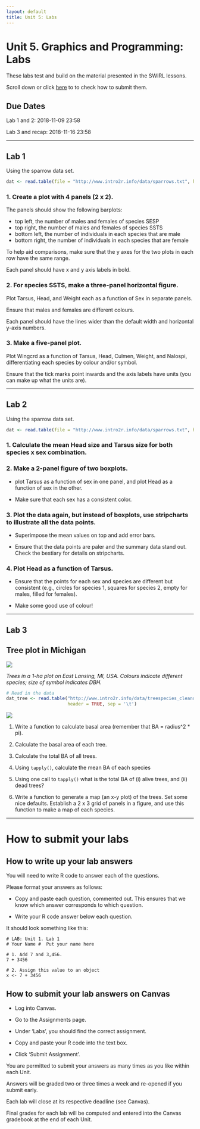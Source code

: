 ```yaml
---
layout: default
title: Unit 5: Labs
---
```



# Unit 5. Graphics and Programming: Labs

These labs test and build on the material presented in the SWIRL lessons.

Scroll down or click [here](../unit5/labs.html#how-to-submit-your-labs) to to check how to submit them.

## Due Dates

Lab 1 and 2: 2018-11-09 23:58

Lab 3 and recap: 2018-11-16 23:58


 - - -
 
## Lab 1

Using the sparrow data set.

```r
dat <- read.table(file = "http://www.intro2r.info/data/sparrows.txt", header = TRUE)
```

### 1. Create a plot with 4 panels (2 x 2).

The panels should show the following barplots:

 - top left, the number of males and females of species SESP
 - top right, the number of males and females of species SSTS
 - bottom left, the number of individuals in each species that are male
 - bottom right, the number of individuals in each species that are female

To help aid comparisons, make sure that the y axes for the two plots in each row have the same range.

Each panel should have x and y axis labels in bold.


### 2. For species SSTS, make a three-panel horizontal figure.

Plot Tarsus, Head, and Weight each as a function of Sex in separate panels.

Ensure that males and females are different colours.

Each panel should have the lines wider than the default width and horizontal y-axis numbers.


### 3. Make a five-panel plot.

Plot Wingcrd as a function of Tarsus, Head, Culmen, Weight, and Nalospi, differentiating each species by colour and/or symbol.

Ensure that the tick marks point inwards and the axis labels have units (you can make up what the units are).


 - - -
 
## Lab 2
 
Using the sparrow data set.

```r
dat <- read.table(file = "http://www.intro2r.info/data/sparrows.txt", header = TRUE)
```

### 1. Calculate the mean Head size and Tarsus size for both species x sex combination.

### 2. Make a 2-panel figure of two boxplots.

 - plot Tarsus as a function of sex in one panel, and plot Head as a function of sex in the other. 
 
 - Make sure that each sex has a consistent color.

### 3. Plot the data again, but instead of boxplots, use stripcharts to illustrate all the data points. 

 - Superimpose the mean values on top and add error bars. 
 
 - Ensure that the data points are paler and the summary data stand out. Check the bestiary for details on stripcharts.

### 4. Plot Head as a function of Tarsus.

 - Ensure that the points for each sex and species are different but consistent (e.g., circles for species 1, squares for species 2, empty for males, filled for females). 
 
 - Make some good use of colour!

 
- - -

## Lab 3

## Tree plot in Michigan 

![](../unit5/img/treeplot.png)

*Trees in a 1-ha plot on East Lansing, MI, USA. Colours indicate different species; size of symbol indicates DBH.*

```r
# Read in the data
dat_tree <- read.table("http://www.intro2r.info/data/treespecies_cleandata.txt", 
                       header = TRUE, sep = '\t')
```

![](../unit5/img/dbh.png)


1. Write a function to calculate basal area (remember that BA = radius^2 * pi).

2. Calculate the basal area of each tree.

3. Calculate the total BA of all trees.

4. Using `tapply()`, calculate the mean BA of each species 

5. Using one call to `tapply()` what is the total BA of (i) alive trees, and (ii) dead trees?

6. Write a function to generate a map (an x-y plot) of the trees. Set some nice defaults. Establish a 2 x 3 grid of panels in a figure, and use this function to make a map of each species.


- - -
 
# How to submit your labs

## How to write up your lab answers

You will need to write R code to answer each of the questions.

Please format your answers as follows:

 - Copy and paste each question, commented out. This ensures that we know which answer corresponds to which question.

  - Write your R code answer below each question.

It should look something like this:

```
# LAB: Unit 1. Lab 1
# Your Name #  Put your name here

# 1. Add 7 and 3,456.
7 + 3456

# 2. Assign this value to an object
x <- 7 + 3456
```

## How to submit your lab answers on Canvas

 - Log into Canvas.

 - Go to the Assignments page.

 - Under ‘Labs’, you should find the correct assignment.

 - Copy and paste your R code into the text box.

 - Click ‘Submit Assignment’.

You are permitted to submit your answers as many times as you like within each Unit.

Answers will be graded two or three times a week and re-opened if you submit early.

Each lab will close at its respective deadline (see Canvas).

Final grades for each lab will be computed and entered into the Canvas gradebook at the end of each Unit.



